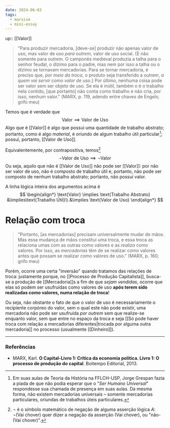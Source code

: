 ```yaml
---
date: 2024-06-03
tags:
  - marxism
  - mini-essay
---
```

up:: [[Valor]]

> "Para produzir mercadoria, [deve-se] produzir não apenas valor de uso, mas valor de uso *para outrem*, valor de uso social. {E não somente para outrem. O camponês medieval produzia a talha para o senhor feudal, o dízimo para o padre, mas nem por isso a talha ou o dízimo se tornavam mercadorias. Para se tornar mercadoria, é preciso que, *por meio da troca*, o produto seja transferido a outrem, *a quem vai servir como valor de uso*.} Por último, nenhuma coisa pode ser valor sem ser objeto de uso. Se ela é inútil, também o é o trabalho nela contido, [que portanto] não conta como trabalho e não cria, por isso, nenhum valor." (MARX, p. 119, adendo entre chaves de Engels; grifo meu)

Temos que é verdade que
$$
\text{Valor}\implies \text{Valor de Uso}
$$
Algo que é [[Valor]] é algo que possui uma quantidade de trabalho abstrato; portanto, como é algo *material*, é oriundo de algum trabalho útil particular[^1]; possui, portanto, [[Valor de Uso]].


Equivalentemente, por contrapositiva, temos[^2]
$$
\lnot\text{Valor de Uso} \implies \lnot\text{Valor}
$$
Ou seja, aquilo que não é [[Valor de Uso]] não pode ser [[Valor]]: por não ser valor de uso, não é composto de trabalho útil e, portanto, não pode ser composto de nenhum trabalho abstrato; portanto, não possui valor.

A linha lógica inteira dos argumentos acima é
$$
\begin{align*}
\text{Valor} \implies \text{Trabalho Abstrato} &\implies\text{Trabalho Útil}\\
&\implies \text{Valor de Uso}
\end{align*}
$$

# Relação com troca
> "Portanto, [as mercadorias] precisam universalmente mudar de mãos. Mas essa mudança de mãos constitui uma troca, e essa troca as relaciona umas com as outras como valores e as *realiza* como valores. Por isso, as *mercadorias* têm de se realizar como valores antes que possam se realizar como valores de uso." (MARX, p. 160; grifo meu)

Porém, ocorre uma certa "inversão" quando tratamos das relações de troca: justamente porque, no [[Processo de Produção Capitalista]], busca-se a produção de [[Mercadoria]]s a fim de que *sejam vendidas*, ocorre que elas só podem ser usufruídas como valores de uso **após terem sido realizadas como valores, numa relação de troca**!

Ou seja, não obstante o fato de que o valor de uso é necessariamente o recipiente corpóreo do valor, sem o qual este não pode existir, uma mercadoria não pode ser usufruída *por outrem* sem que realize-se enquanto valor, sem que entre no espaço da troca e seja [[Só pode haver troca com relação a mercadorias diferentes|trocada por alguma outra mercadoria]] no processo (usualmente [[Dinheiro]]). 

---
### Referências
- MARX, Karl. **O Capital-Livro 1: Crítica da economia política. Livro 1: O processo de produção do capital**. Boitempo Editorial, 2013.

[^1]: Em suas aulas de Teoria da História na FFLCH-USP, Jorge Grespan fazia a piada de que não podia esperar que o "*Ser Humano Universal*" respondesse sua chamada de presença em suas aulas. Da mesma forma, não existem mercadorias universais – somente mercadorias particulares, oriundas de trabalhos úteis particulares.
[^2]: $\lnot$ é o símbolo matemático de negação de alguma asserção lógica $A$: $\lnot (\text{Vai chover})$ quer dizer a negação da asserção $(\text{Vai chover})$, ou "não-$(\text{Vai chover})$". 
